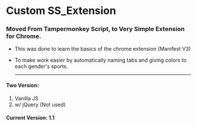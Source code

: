 # Custom SS_Extension

### Moved From Tampermonkey Script, to Very Simple Extension for Chrome.

- This was done to learn the basics of the chrome extension (Manifest V3)
- To make work easier by automatically naming tabs and giving colors to each gender's sports.

  ---

#### Two Version:
1. Vanilla JS
2. w/ jQuery (Not used)
   
#### Current Version: 1.1
